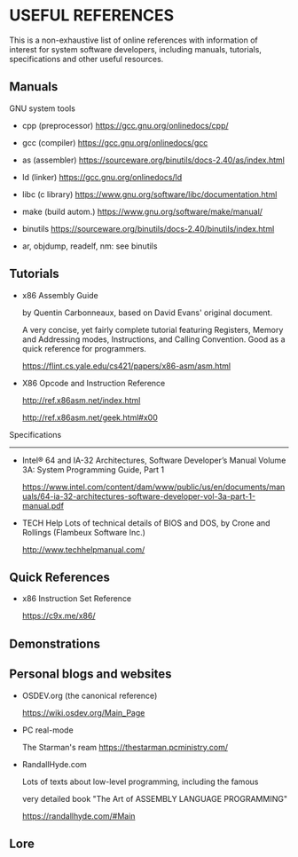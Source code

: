 <!--
   SPDX-FileCopyrightText: 2001 Monaco F. J. <monaco@usp.br>
  
   SPDX-License-Identifier: GPL-3.0-or-later

   This file is part of SYSeg, available at https://gitlab.com/monaco/syseg.
-->

USEFUL REFERENCES
 ==============================

 This is a non-exhaustive list of online references with information of  
 interest for system software developers, including manuals, tutorials,   
 specifications and other useful resources.

 Manuals
 ------------------------------

 GNU system tools

 - cpp (preprocessor)	https://gcc.gnu.org/onlinedocs/cpp/
 - gcc (compiler)		https://gcc.gnu.org/onlinedocs/gcc
 - as (assembler)		https://sourceware.org/binutils/docs-2.40/as/index.html
 - ld (linker) 		https://gcc.gnu.org/onlinedocs/ld 
 - libc (c library)	https://www.gnu.org/software/libc/documentation.html
 - make (build autom.)	https://www.gnu.org/software/make/manual/
 - binutils		https://sourceware.org/binutils/docs-2.40/binutils/index.html

 - ar, objdump, readelf, nm: see binutils


 Tutorials
 ------------------------------

 - x86 Assembly Guide

   by  Quentin Carbonneaux, based on David Evans' original document.

   A very concise, yet fairly complete tutorial featuring  Registers, Memory and
   Addressing modes, Instructions, and Calling Convention. Good as a quick
   reference for programmers.

   https://flint.cs.yale.edu/cs421/papers/x86-asm/asm.html

 - X86 Opcode and Instruction Reference

   http://ref.x86asm.net/index.html

   http://ref.x86asm.net/geek.html#x00
  
 Specifications

 ------------------------------

 - Intel® 64 and IA-32 Architectures,
   Software Developer’s Manual
   Volume 3A:
   System Programming Guide, Part 1

   https://www.intel.com/content/dam/www/public/us/en/documents/manuals/64-ia-32-architectures-software-developer-vol-3a-part-1-manual.pdf

 - TECH Help
   Lots of technical details of BIOS and DOS, by Crone and Rollings (Flambeux Software Inc.)

   http://www.techhelpmanual.com/

 Quick References
 ------------------------------

 - x86 Instruction Set Reference

   https://c9x.me/x86/

 Demonstrations
 ------------------------------

 Personal blogs and websites
 ------------------------------

 - OSDEV.org (the canonical reference)

   https://wiki.osdev.org/Main_Page

 - PC real-mode 

   The Starman's ream https://thestarman.pcministry.com/

 - RandallHyde.com

   Lots of texts about low-level programming, including the famous

   very detailed book "The Art of ASSEMBLY LANGUAGE PROGRAMMING"

   https://randallhyde.com/#Main

 


 Lore
 ------------------------------
